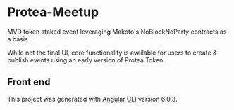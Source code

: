 # Protea-Meetup
MVD token staked event leveraging Makoto's NoBlockNoParty contracts as a basis. 

While not the final UI, core functionality is available for users to create & publish events using an early version of Protea Token.

## Front end
This project was generated with [Angular CLI](https://github.com/angular/angular-cli) version 6.0.3.

